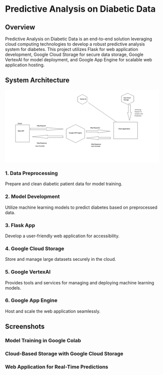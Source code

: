 # Predictive Analysis on Diabetic Data

## Overview
Predictive Analysis on Diabetic Data is an end-to-end solution leveraging cloud computing technologies to develop a robust predictive analysis system for diabetes. This project utilizes Flask for web application development, Google Cloud Storage for secure data storage, Google VertexAI for model deployment, and Google App Engine for scalable web application hosting.

## System Architecture
![Alt Text](/System%20Architecture.jpeg)

### 1. Data Preprocessing
Prepare and clean diabetic patient data for model training.
### 2. Model Development
Utilize machine learning models to predict diabetes based on preprocessed data.
### 3. Flask App
Develop a user-friendly web application for accessibility.
### 4. Google Cloud Storage
Store and manage large datasets securely in the cloud.
### 5. Google VertexAI
Provides tools and services for managing and deploying machine learning models.
### 6. Google App Engine
Host and scale the web application seamlessly.

## Screenshots
### Model Training in Google Colab

### Cloud-Based Storage with Google Cloud Storage

### Web Application for Real-Time Predictions









